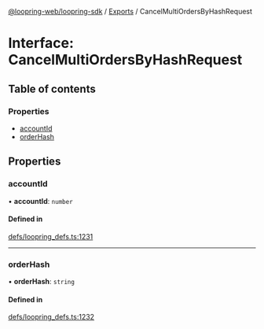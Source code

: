 [@loopring-web/loopring-sdk](../README.md) / [Exports](../modules.md) / CancelMultiOrdersByHashRequest

# Interface: CancelMultiOrdersByHashRequest

## Table of contents

### Properties

- [accountId](CancelMultiOrdersByHashRequest.md#accountid)
- [orderHash](CancelMultiOrdersByHashRequest.md#orderhash)

## Properties

### accountId

• **accountId**: `number`

#### Defined in

[defs/loopring_defs.ts:1231](https://github.com/Loopring/loopring_sdk/blob/c031084/src/defs/loopring_defs.ts#L1231)

___

### orderHash

• **orderHash**: `string`

#### Defined in

[defs/loopring_defs.ts:1232](https://github.com/Loopring/loopring_sdk/blob/c031084/src/defs/loopring_defs.ts#L1232)
